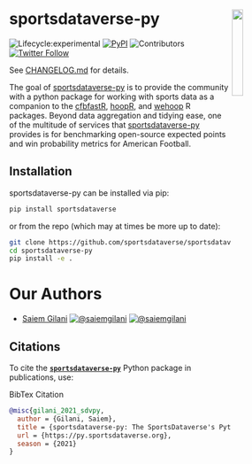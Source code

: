 # sportsdataverse-py <a href='https://py.sportsdataverse.org'><img src='https://raw.githubusercontent.com/sportsdataverse/sportsdataverse-py/main/sdv-py-logo.png' align="right"  width="20%" min-width="100px" /></a>
<!-- badges: start -->

![Lifecycle:experimental](https://img.shields.io/badge/lifecycle-experimental-orange.svg?style=for-the-badge&logo=github)
[![PyPI](https://img.shields.io/pypi/v/sportsdataverse?label=sportsdataverse&logo=python&style=for-the-badge)](https://pypi.org/project/sportsdataverse/)
![Contributors](https://img.shields.io/github/contributors/sportsdataverse/sportsdataverse-py?style=for-the-badge)
[![Twitter
Follow](https://img.shields.io/twitter/follow/sportsdataverse?color=blue&label=%40sportsdataverse&logo=twitter&style=for-the-badge)](https://twitter.com/sportsdataverse)

<!-- badges: end -->


See [CHANGELOG.md](https://py.sportsdataverse.org/CHANGELOG) for details.

The goal of [sportsdataverse-py](https://py.sportsdataverse.org) is to provide the community with a python package for working with sports data as a companion to the [cfbfastR](https://cfbfastR.sportsdataverse.org), [hoopR](https://hoopR.sportsdataverse.org/), and [wehoop](https://wehoop.sportsdataverse.org/) R packages. Beyond data aggregation and tidying ease, one of the multitude of services that [sportsdataverse-py](https://py.sportsdataverse.org) provides is for benchmarking open-source expected points and win probability metrics for American Football.

## Installation

sportsdataverse-py can be installed via pip:

```bash
pip install sportsdataverse
```

or from the repo (which may at times be more up to date):

```bash
git clone https://github.com/sportsdataverse/sportsdataverse-py
cd sportsdataverse-py
pip install -e .
```

# **Our Authors**

-   [Saiem Gilani](https://twitter.com/saiemgilani)
<a href="https://twitter.com/saiemgilani" target="blank"><img src="https://img.shields.io/twitter/follow/saiemgilani?color=blue&label=%40saiemgilani&logo=twitter&style=for-the-badge" alt="@saiemgilani" /></a>
<a href="https://github.com/saiemgilani" target="blank"><img src="https://img.shields.io/github/followers/saiemgilani?color=eee&logo=Github&style=for-the-badge" alt="@saiemgilani" /></a>


## **Citations**

To cite the [**`sportsdataverse-py`**](https://py.sportsdataverse.org) Python package in publications, use:

BibTex Citation
```bibtex
@misc{gilani_2021_sdvpy,
  author = {Gilani, Saiem},
  title = {sportsdataverse-py: The SportsDataverse's Python Package for Sports Data.},
  url = {https://py.sportsdataverse.org},
  season = {2021}
}
```
